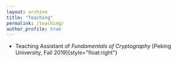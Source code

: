 ```yaml
---
layout: archive
title: "Teaching"
permalink: /teaching/
author_profile: true
---
```


* Teaching Assistant of *Fundamentals of Cryptography*  [Peking University, Fall 2019]{style="float:right"}

